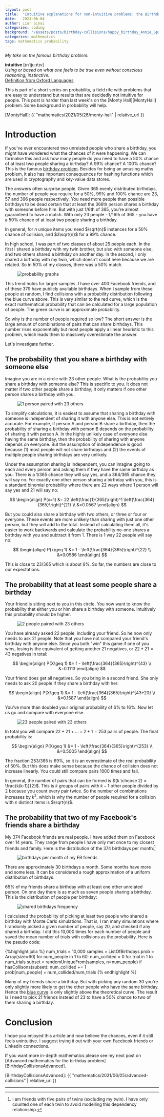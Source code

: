 ```yaml
---
layout: post
title:  "Intuitive explanations for non-intuitive problems: the Birthday Problem"
date:   2021-06-04
author: Lior Sinai
categories: coding
background: '/assets/posts/birthday-collisions/happy_birthday_Annie_Sprat.jpg'
categories: mathematics
tags: mathematics probability
---
```


_My take on the famous birthday problem._ 


**intuitive** [ɪnˈtjuːɪtɪv] <br>
_Using or based on what one feels to be true even without conscious reasoning; instinctive._ <br>
[Definition from Oxford Languages](https://languages.oup.com/google-dictionary-en/)

This is part of a short series on probability, a field rife with problems that are easy to understand but results that are decidedly not intuitive for people. This post is harder than last week's on the [Monty Hall][MontyHall] problem. Some background in probability will help.

[MontyHall]: {{ "mathematics/2021/05/26/monty-hall" | relative_url }}

# Introduction 

If you've ever encountered two unrelated people who share a birthday, you might have wondered what the chances of it were happening. We can formalise this and ask how many people do you need to have a 50% chance of at least two people sharing a birthday? A 99% chance? A 100% chance? This is the famous [birthday problem][betterExplained_birthdays]. Besides for being an amusing maths problem, it also has important consequences for hashing functions which are used in cryptography and key-value data stores.

[betterExplained_birthdays]: https://betterexplained.com/articles/understanding-the-birthday-paradox/

The answers often surprise people. Given 365 evenly distributed birthdays, the number of people you require for a 50%, 99% and 100% chance are 23, 57 and 366 people respectively. You need more people than possible birthdays to be dead certain that at least the 366th person shares a birthday with someone before him. But with just 1/6th of 365, you're almost guaranteed to have a match. With only 23 people - 1/16th of 365 - you have a 50% chance of at least two people sharing a birthday. 

In general, for $n$ unique items you need $\sqrt{n}$ instances for a 50% chance of collision, and $3\sqrt{n}$ for a 99% chance.

In high school, I was part of two classes of about 25 people each. In the first I shared a birthday with my twin brother, but also with someone else, and two others shared a birthday on another day. In the second, I only shared a birthday with my twin, which doesn't count here because we are related. So in 50% of my classes, there was a 50% match. 

<figure class="post-figure" id="probability_graphs">
<img class="img-80" 
    src="/assets/posts/birthday-collisions/cdfs.png"
	alt="probability graphs"
	>
	<figcaption></figcaption>
</figure>

This trend holds for larger samples.
I have over 400 Facebook friends, and of these 379 have publicly available birthdays. When I sample from these people at random, I find collisions with a probability distribution following the blue curve above. This is very similar to the red curve, which is the exact mathematical probability that can be calculated for a large population of people. The green curve is an approximate probability.

So why is the number of people required so low? The short answer is the large amount of combinations of pairs that can share birthdays. This number rises exponentially but most people apply a linear heuristic to this problem, which leads them to massively overestimate the answer.

Let's investigate further.

## The probability that you share a birthday with someone else

Imagine you are in a circle with 23 other people. What is the probability you share a birthday with someone else? This is specific to you. It does not matter if two other people share a birthday; it only matters if one other person shares a birthday with you.

<figure class="post-figure" id="pairs1">
<img class="img-80" 
    src="/assets/posts/birthday-collisions/pairs1.png"
	alt="1 person paired with 23 others"
	>
	<figcaption></figcaption>
</figure>

To simplify calculations, it is easiest to assume that sharing a birthday with someone is independent of sharing it with anyone else. This is not entirely accurate. For example, if person A and person B share a birthday, then the probability of sharing a birthday with person B depends on the probability of sharing it with person A. In the highly unlikely case of everyone else having the same birthday, then the probability of sharing with anyone depends on everyone. But the assumption of independence is good because (1) most people will not share birthdays and (2) the events of multiple people sharing birthdays are very unlikely.

Under the assumption sharing is independent, you can imagine going to each and every person and asking them if they have the same birthday as you. There is a 1/365 chance they will say yes, and a 364/365 chance they will say no. For exactly one other person sharing a birthday with you, this is a standard binomial probability where there are 22 ways where 1 person will say yes and 21 will say no:

$$ \begin{align} P(x=1) &= 22 \left(\frac{1}{365}\right)^1 \left(\frac{364}{365}\right)^{21} \\
                            &=0.0567 \end{align}
							$$ 

But you could also share a birthday with two others, or three or four or everyone. These events are more unlikely than sharing with just one other person, but they will add to the total. Instead of calculating them all, it's easier to work backwards and calculate the probability no-one shares a birthday with you and subtract it from 1. There is 1 way 22 people will say no:

$$ \begin{align} P(x\geq 1) &= 1 - \left(\frac{364}{365}\right)^{22} \\
                            &=0.0586 \end{align}
							$$ 

This is close to 23/365 which is about 6%. So far, the numbers are close to our expectations.

## The probability that at least some people share a birthday

Your friend is sitting next to you in this circle. You now want to know the probability that either you or him share a birthday with someone. Intuitively this probability should be higher.

<figure class="post-figure" id="pairs2">
<img class="img-80" 
    src="/assets/posts/birthday-collisions/pairs2.png"
	alt="2 people paired with 23 others"
	>
	<figcaption></figcaption>
</figure>

You have already asked 22 people, including your friend. So he now only needs to ask 21 people. Note that you have not compared your friend's birthday with anyone else. Since you both "win" this game if one of you wins, losing is the equivalent of getting another 21 negatives, or $22+21=43$ negatives in total:

$$ \begin{align} P(X\geq 1) &= 1 - \left(\frac{364}{365}\right)^{43} \\
                            &=0.1113 \end{align}
							$$ 

Your friend does get all negatives. So you bring in a second friend. She only needs to ask 20 people if they share a birthday with her:

$$ \begin{align} P(X\geq 1) &= 1 - \left(\frac{364}{365}\right)^{43+20} \\
                            &=0.1587 \end{align}
							$$ 

You've more than doubled your original probability of 6% to 16%. Now let us go and compare with everyone else. 

<figure class="post-figure" id="pairs23">
<img class="img-80" 
    src="/assets/posts/birthday-collisions/pairs23.png"
	alt="23 people paired with 23 others"
	>
	<figcaption></figcaption>
</figure>

In total you will compare $22+21+...+2+1=253$ pairs of people. The final probability is:

$$ \begin{align} P(X\geq 1) &= 1 - \left(\frac{364}{365}\right)^{253} \\
                            &=0.5005 \end{align}
							$$ 

The fraction 253/365 is 69%, so it is an overestimate of the real probability of 50%. But this does make sense because the chance of collision does not increase linearly. You could still compare pairs 1000 times and fail.

In general, the number of pairs that can be formed is ${k \choose 2} = \frac{k(k-1)}{2}$. This is $k$ groups of pairs with $k-1$ other people divided by 2 because you count every pair twice.
So the number of combinations increases by $k^2$, which is why the number of people required for a collision with $n$ distinct items is $\sqrt{n}$.


## The probability that two of my Facebook's friends share a birthday

My 374 Facebook friends are real people. I have added them on Facebook over 14 years. They range from people I have only met once to my closest friends and family. Here is the distribution of the 374 birthdays per month:[^twins]

<figure class="post-figure" id="birthday_months">
<img class="img-80" 
    src="/assets/posts/birthday-collisions/birthdays_month.png"
	alt="birthdays per month of my FB friends"
	>
	<figcaption></figcaption>
</figure>

There are approximately 30 birthdays a month. Some months have more and some less. It can be considered a rough approximation of a uniform distribution of birthdays.

65% of my friends share a birthday with at least one other unrelated person. On one day there is as much as seven people sharing a birthday. This is the distribution of people per birthday: 

<figure class="post-figure" id="shared_birthdays">
<img class="img-80" 
    src="/assets/posts/birthday-collisions/shared_birthdays.png"
	alt="shared birthdays frequency"
	>
	<figcaption></figcaption>
</figure>

I calculated the probability of picking at least two people who shared a birthday with Monte Carlo simulations.
That is, I ran many simulations where I randomly picked a given number of people, say 20, and checked if any shared a birthday. 
I did this 10,000 times for each number of people and saved the mean number of trials with collisions as the probability.
Here is the pseudo code:

{%highlight julia %}
num_trials = 10,000
samples = ListOfBirthdays
prob = Array(size=60)
for num_people in 1 to 60:
	num_collided = 0
	for trial in 1 to num_trials
		subset = randomUniqueFrom(samples, n=num_people)
		if hasCollisons(subset):
			num_collided += 1		
	prob[num_people] = num_collided/num_trials
{% endhighlight %}


Many of my friends share a birthday. But with picking any random 30 you're only slightly more likely to get the other people who have the same birthday.
Hence the [blue curve](#probability_graphs) is only slightly above the theoretical curve. 
The result is I need to pick 21 friends instead of 23 to have a 50% chance to two of them sharing a birthday.

# Conclusion

I hope you enjoyed this article and now believe the chances, even if it still feels unintuitive.
I suggest trying it out with your own Facebook friends or LinkedIn connections.

If you want more in-depth mathematics please see my next post on [Advanced mathematics for the birthday problem][BirthdayCollisionsAdvanced].

[BirthdayCollisionsAdvanced]: {{ "mathematics/2021/06/05/advanced-collisions" | relative_url }}

---

[^twins]: I am friends with five pairs of twins (excluding my twin). I have only counted one of each twin to avoid modelling this dependency relationship.
